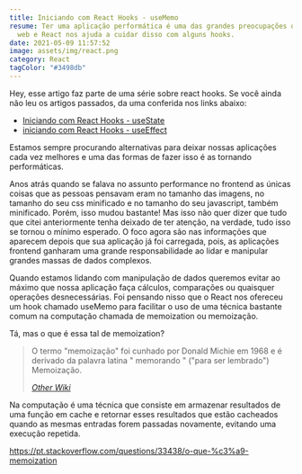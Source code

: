 ```yaml
---
title: Iniciando com React Hooks - useMemo
resume: Ter uma aplicação performática é uma das grandes preocupações do mundo
  web e React nos ajuda a cuidar disso com alguns hooks.
date: 2021-05-09 11:57:52
image: assets/img/react.png
category: React
tagColor: "#3498db"
---
```

Hey, esse artigo faz parte de uma série sobre react hooks. Se você ainda não leu os artigos passados, da uma conferida nos links abaixo:

* [Iniciando com React Hooks - useState](https://www.crisgon.dev/iniciando-com-react-hooks-usestate/)
* [iniciando com React Hooks  - useEffect](https://www.crisgon.dev/iniciando-com-react-hooks-useeffect/)



Estamos sempre procurando alternativas para deixar nossas aplicações cada vez melhores e uma das formas de fazer isso é as tornando  performáticas.  

Anos atrás quando se falava no assunto performance no frontend  as únicas coisas que as pessoas pensavam eram no tamanho das imagens, no tamanho do seu css minificado e no tamanho do seu javascript, também minificado. Porém, isso mudou bastante! Mas isso não quer dizer que tudo que citei anteriormente tenha deixado de ter atenção, na verdade, tudo isso se tornou o mínimo esperado.  O foco agora são nas informações que aparecem depois que sua aplicação já foi carregada, pois, as aplicações frontend ganharam uma grande responsabilidade ao lidar e manipular grandes massas de dados complexos.

Quando estamos lidando com manipulação de dados queremos evitar ao máximo que nossa aplicação faça cálculos, comparações ou quaisquer operações desnecessárias. Foi pensando nisso que o React nos ofereceu um hook chamado useMemo para facilitar o uso de uma técnica bastante comum na computação chamada de memoization ou memoização.

Tá, mas o que é essa tal de memoization?

> O termo "memoização" foi cunhado por Donald Michie em 1968 e é derivado da palavra latina " memorando " ("para ser lembrado") Memoização. 
>
> *[Other Wiki](https://pt.other.wiki/wiki/Memoization)*

Na computação é uma técnica que consiste em armazenar resultados de uma função em cache  e retornar esses resultados que estão cacheados quando as mesmas entradas forem passadas novamente, evitando uma execução repetida.



https://pt.stackoverflow.com/questions/33438/o-que-%c3%a9-memoization